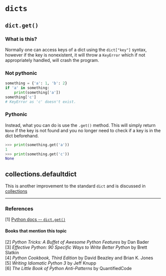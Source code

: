 # `dicts`

## `dict.get()`
### What is this?
Normally one can access keys of a dict using the `dict["key"]` syntax, however if the key is nonexistent, it will throw a `KeyError` which if not appropriately handled, will crash the program.

### Not pythonic

```py
something = {'a': 1, 'b': 2}
if 'a' in something:
    print(something['a'])
something['c']
# KeyError as 'c' doesn't exist.
```

### Pythonic
Instead, what you can do is use the `.get()` method. This will simply return `None` if the key is not found and you no longer need to check if a key is in the dict beforehand.

```py
>>> print(something.get('a'))
1
>>> print(something.get('c'))
None
```

## collections.defaultdict

This is another improvement to the standard `dict` and is discussed in [collections](collections.md)

---

### References
[1] [Python docs -- `dict.get()`](https://docs.python.org/3/library/stdtypes.html#dict.get)

#### Books that mention this topic
[2] *Python Tricks: A Buffet of Awesome Python Features* by Dan Bader  
[3] *Effective Python: 90 Specific Ways to Write Better Python* by Brett Slatkin  
[4] *Python Cookbook, Third Edition* by David Beazley and Brian K. Jones  
[5] *Writing Idiomatic Python 3* by Jeff Knupp  
[6] *The Little Book of Python Anti-Patterns* by QuantifiedCode  